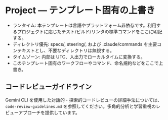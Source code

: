 # Project — テンプレート固有の上書き
- ランタイム: 本テンプレートは言語やプラットフォーム非依存です。利用するプロジェクトに応じたテスト/ビルド/リンタの標準コマンドをここに明記する。
- ディレクトリ優先: specs/, steering/, および .claude/commands を主要コンテキストとし、不要なディレクトリは無視する。
- タイムゾーン: 内部は UTC、入出力でローカルタイムに変換する。
- このテンプレート固有のワークフローやコマンド、命名規約などをここで上書き。

## コードレビューガイドライン
Gemini CLI を使用した対話的・探索的コードレビューの詳細手法については、`code-review-guidelines.md` を参照してください。多角的分析と学習重視のレビューアプローチを提供しています。
